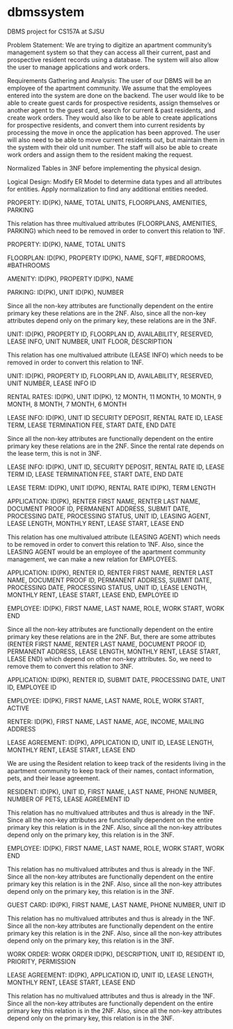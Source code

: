 # dbmssystem
DBMS project for CS157A at SJSU 

Problem Statement: We are trying to digitize an apartment community’s management system so that they can access all their current, past and prospective resident records 
using a database. The system will also allow the user to manage applications and work orders. 

Requirements Gathering and Analysis: The user of our DBMS will be an employee of the apartment community. We assume that the employees entered into the system are done 
on the backend. The user would like to be able to create guest cards for prospective residents, assign themselves or another agent to the guest card, search for current 
& past residents, and create work orders. They would also like to be able to create applications for prospective residents, and convert them into current residents by 
processing the move in once the application has been approved. The user will also need to be able to move current residents out, but maintain them in the system with 
their old unit number. The staff will also be able to create work orders and assign them to the resident making the request.

Normalized Tables in 3NF before implementing the physical design. 


Logical Design: Modify ER Model to determine data types and all attributes for entities. Apply normalization to find any additional entities needed.

PROPERTY: ID(PK), NAME, TOTAL UNITS, FLOORPLANS, AMENITIES, PARKING

This relation has three multivalued attributes (FLOORPLANS, AMENITIES, PARKING) which need to be removed in order to convert this relation to 1NF.

PROPERTY: ID(PK), NAME, TOTAL UNITS

FLOORPLAN: ID(PK), PROPERTY ID(PK), NAME, SQFT, #BEDROOMS, #BATHROOMS

AMENITY: ID(PK), PROPERTY ID(PK), NAME

PARKING: ID(PK), UNIT ID(PK), NUMBER

Since all the non-key attributes are functionally dependent on the entire primary key these relations are in the 2NF. Also, since all the non-key attributes depend 
only on the primary key, these relations are in the 3NF.

UNIT: ID(PK), PROPERTY ID, FLOORPLAN ID, AVAILABILITY, RESERVED, LEASE INFO, UNIT NUMBER, UNIT FLOOR, DESCRIPTION



This relation has one multivalued attribute (LEASE INFO) which needs to be removed in order to convert this relation to 1NF.

UNIT: ID(PK), PROPERTY ID, FLOORPLAN ID, AVAILABILITY, RESERVED, UNIT NUMBER, LEASE INFO ID

RENTAL RATES: ID(PK), UNIT ID(PK), 12 MONTH, 11 MONTH, 10 MONTH, 9 MONTH, 8 MONTH, 7 MONTH, 6 MONTH

LEASE INFO: ID(PK), UNIT ID SECURITY DEPOSIT, RENTAL RATE ID, LEASE TERM, LEASE TERMINATION FEE, START DATE, END DATE

Since all the non-key attributes are functionally dependent on the entire primary key these relations are in the 2NF. Since the rental rate depends on the lease term, 
this is not in 3NF.

LEASE INFO: ID(PK), UNIT ID, SECURITY DEPOSIT, RENTAL RATE ID, LEASE TERM ID, LEASE TERMINATION FEE, START DATE, END DATE

LEASE TERM: ID(PK), UNIT ID(PK), RENTAL RATE ID(PK), TERM LENGTH

APPLICATION: ID(PK), RENTER FIRST NAME, RENTER LAST NAME, DOCUMENT PROOF ID, PERMANENT ADDRESS, SUBMIT DATE, PROCESSING DATE, PROCESSING STATUS, UNIT ID, LEASING AGENT,
LEASE LENGTH, MONTHLY RENT, LEASE START, LEASE END

This relation has one multivalued attribute (LEASING AGENT) which needs to be removed in order to convert this relation to 1NF. Also, since the LEASING AGENT would be 
an employee of the apartment community management, we can make a new relation for EMPLOYEES.

APPLICATION: ID(PK), RENTER ID, RENTER FIRST NAME, RENTER LAST NAME, DOCUMENT PROOF ID, PERMANENT ADDRESS, SUBMIT DATE, PROCESSING DATE, PROCESSING STATUS, UNIT ID, 
LEASE LENGTH, MONTHLY RENT, LEASE START, LEASE END, EMPLOYEE ID

EMPLOYEE: ID(PK), FIRST NAME, LAST NAME, ROLE, WORK START, WORK END

Since all the non-key attributes are functionally dependent on the entire primary key these relations are in the 2NF. But, there are some attributes (RENTER FIRST NAME,
RENTER LAST NAME, DOCUMENT PROOF ID, PERMANENT ADDRESS, LEASE LENGTH, MONTHLY RENT, LEASE START, LEASE END) which depend on other non-key attributes. So, we need to 
remove them to convert this relation to 3NF.

APPLICATION: ID(PK), RENTER ID, SUBMIT DATE, PROCESSING DATE, UNIT ID, EMPLOYEE ID

EMPLOYEE: ID(PK), FIRST NAME, LAST NAME, ROLE, WORK START, ACTIVE

RENTER: ID(PK), FIRST NAME, LAST NAME, AGE, INCOME, MAILING ADDRESS

LEASE AGREEMENT: ID(PK), APPLICATION ID, UNIT ID, LEASE LENGTH, MONTHLY RENT, LEASE START, LEASE END

We are using the Resident relation to keep track of the residents living in the apartment community to keep track of their names, contact information, pets, and their 
lease agreement.

RESIDENT: ID(PK), UNIT ID, FIRST NAME, LAST NAME, PHONE NUMBER, NUMBER OF PETS, LEASE AGREEMENT ID

This relation has no multivalued attributes and thus is already in the 1NF. Since all the non-key attributes are functionally dependent on the entire primary key this 
relation is in the 2NF. Also, since all the non-key attributes depend only on the primary key, this relation is in the 3NF.

EMPLOYEE: ID(PK), FIRST NAME, LAST NAME, ROLE, WORK START, WORK END

This relation has no multivalued attributes and thus is already in the 1NF. Since all the non-key attributes are functionally dependent on the entire primary key this 
relation is in the 2NF. Also, since all the non-key attributes depend only on the primary key, this relation is in the 3NF.

GUEST CARD: ID(PK), FIRST NAME, LAST NAME, PHONE NUMBER, UNIT ID

This relation has no multivalued attributes and thus is already in the 1NF. Since all the non-key attributes are functionally dependent on the entire primary key this 
relation is in the 2NF. Also, since all the non-key attributes depend only on the primary key, this relation is in the 3NF.

WORK ORDER: WORK ORDER ID(PK), DESCRIPTION, UNIT ID, RESIDENT ID, PRIORITY, PERMISSION

LEASE AGREEMENT: ID(PK), APPLICATION ID, UNIT ID, LEASE LENGTH, MONTHLY RENT, LEASE START, LEASE END

This relation has no multivalued attributes and thus is already in the 1NF. Since all the non-key attributes are functionally dependent on the entire primary key this
relation is in the 2NF. Also, since all the non-key attributes depend only on the primary key, this relation is in the 3NF.
